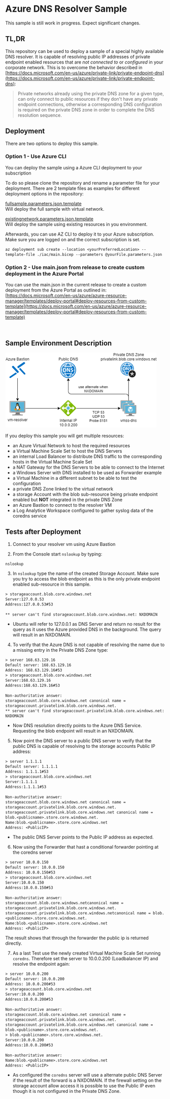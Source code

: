 # Azure DNS Resolver Sample

This sample is still work in progress. Expect significant changes.

## TL,DR
This repository can be used to deploy a sample of a special highly available DNS resolver. It is capable of resolving public IP addresses of private endpoint enabled resources that are *not connected to* or *configured* in your corporate network. This is to overcome the behavior described in [https://docs.microsoft.com/en-us/azure/private-link/private-endpoint-dns](https://docs.microsoft.com/en-us/azure/private-link/private-endpoint-dns):
> Private networks already using the private DNS zone for a given type, can only connect to public resources if they don't have any private endpoint connections, otherwise a corresponding DNS configuration is required on the private DNS zone in order to complete the DNS resolution sequence. 

## Deployment
There are two options to deploy this sample.

### Option 1 - Use Azure CLI
You can deploy the sample using a Azure CLI deployment to your subscription

To do so please clone the repository and rename a parameter file for your deployment. There are 2 template files as examples for different deployment options in the repository:

[fullsample.parameters.json.template](/iac/fullsample.parameters.json.template)  
Will deploy the full sample with virtual network.  

[existingnetwork.parameters.json.template](/iac/existingnetwork.parameters.json.template)  
Will deploy the sample using existing resources in you environment.


Afterwards, you can use AZ CLI to deploy it to your Azure subscription. Make sure you are logged on and the correct subscription is set.

```shell
az deployment sub create --location <yourPreferredLocation> --template-file ./iac/main.bicep --parameters @yourFile.parameters.json
```

### Option 2 - Use main.json from release to create custom deployment in the Azure Portal

You can use the main.json in the current release to create a custom deployment from the Azure Portal as outlined in:
[https://docs.microsoft.com/en-us/azure/azure-resource-manager/templates/deploy-portal#deploy-resources-from-custom-template](https://docs.microsoft.com/en-us/azure/azure-resource-manager/templates/deploy-portal#deploy-resources-from-custom-template)

<br>

## Sample Environment Description

![SampleEnvironment](docs/sampleenvironment.png)

If you deploy this sample you will get multiple resources:

- an Azure Virtual Network to host the required resources
- a Virtual Machine Scale Set to host the DNS Servers
- an internal Load Balancer to distribute DNS traffic to the corresponding hosts in the Virtual Machine Scale Set
- a NAT Gateway for the DNS Servers to be able to connect to the Internet
- a Windows Server with DNS installed to be used as Forwarder example
- a Virtual Machine in a different subnet to be able to test the configuration
- a private DNS Zone linked to the virtual network
- a storage Account with the blob sub-resource being private endpoint enabled but **NOT** integrated in the private DNS Zone
- an Azure Bastion to connect to the resolver VM
- a Log Analytice Workspace configured to gather syslog data of the coredns service

## Tests after Deployment

1. Connect to your resolver vm using Azure Bastion

2. From the Console start `nslookup` by typing:
```shell
nslookup
```

3. In `nslookup` type the name of the created Storage Account. Make sure you try to access the blob endpoint as this is the only private endpoint enabled sub-resource in this sample.
```shell
> storageaccount.blob.core.windows.net
Server:127.0.0.53
Address:127.0.0.53#53

** server can't find storageaccount.blob.core.windows.net: NXDOMAIN
```
- Ubuntu will refer to 127.0.0.1 as DNS Server and return no result for the query as it uses the Azure provided DNS in the background. The query will result in an NXDOMAIN.

4. To verify that the Azure DNS is not capable of resolving the name due to a missing entry in the Private DNS Zone type:
```shell
> server 168.63.129.16
Default server: 168.63.129.16
Address: 168.63.129.16#53
> storageaccount.blob.core.windows.net
Server:168.63.129.16
Address:168.63.129.16#53

Non-authoritative answer:
storageaccount.blob.core.windows.net canonical name = storageaccount.privatelink.blob.core.windows.net.
** server can't find storageaccount.privatelink.blob.core.windows.net: NXDOMAIN
```
- Now DNS resolution directly points to the Azure DNS Service. Requesting the blob endpoint will result in an NXDOMAIN.

5. Now point the DNS server to a public DNS server to verify that the public DNS is capable of resolving to the storage accounts Public IP address:
```shell
> server 1.1.1.1 
Default server: 1.1.1.1
Address: 1.1.1.1#53
> storageaccount.blob.core.windows.net
Server:1.1.1.1
Address:1.1.1.1#53

Non-authoritative answer:
storageaccount.blob.core.windows.net canonical name = storageaccount.privatelink.blob.core.windows.net.
storageaccount.privatelink.blob.core.windows.net canonical name = blob.<publicname>.store.core.windows.net.
Name:blob.<publicname>.store.core.windows.net
Address: <PublicIP>
````
- The public DNS Server points to the Public IP address as expected.

6. Now using the Forwarder that hast a conditional forwarder pointing at the coredns server

```shell
> server 10.0.0.150
Default server: 10.0.0.150
Address: 10.0.0.150#53
> storageaccount.blob.core.windows.net
Server:10.0.0.150
Address:10.0.0.150#53

Non-authoritative answer:
storageaccount.blob.core.windows.netcanonical name = storageaccount.privatelink.blob.core.windows.net.
storageaccount.privatelink.blob.core.windows.netcanonical name = blob.<publicname>.store.core.windows.net.
Name:blob.<publicname>.store.core.windows.net
Address: <PublicIP>
```

The result shows that through the forwarder the public ip is returned directly.

7. As a last Test use the newly created Virtual Machine Scale Set running `coredns`. Therefore set the server to 10.0.0.200 (Loadbalancer IP) and resolve the endpoint again:
```shell
> server 10.0.0.200
Default server: 10.0.0.200
Address: 10.0.0.200#53
> storageaccount.blob.core.windows.net
Server:10.0.0.200
Address:10.0.0.200#53

Non-authoritative answer:
storageaccount.blob.core.windows.net canonical name = storageaccount.privatelink.blob.core.windows.net.
storageaccount.privatelink.blob.core.windows.net canonical name = blob.<publicname>.store.core.windows.net.
> blob.<publicname>.store.core.windows.net.
Server:10.0.0.200
Address:10.0.0.200#53

Non-authoritative answer:
Name:blob.<publicname>.store.core.windows.net
Address: <PublicIP>
```

- As configured the `coredns` server will use a alternate public DNS Server if the result of the forward is a NXDOMAIN. If the firewall setting on the storage account allow access it is possible to use the Public IP even though it is not configured in the Private DNS Zone.
